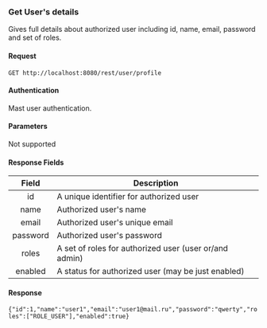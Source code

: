 ### Get User's details
Gives full details about authorized user including id, name, email, password and set of roles.

#### Request
`GET http://localhost:8080/rest/user/profile`

#### Authentication
Mast user authentication.

#### Parameters
Not supported

#### Response Fields
|  Field   | Description                                            |
|:--------:|--------------------------------------------------------|
|    id    | A unique identifier for authorized user                |
|   name   | Authorized user's name                                 |
|   email  | Authorized user's unique email                         |
| password | Authorized user's password                             |
|   roles  | A set of roles for authorized user (user or/and admin) |
| enabled  | A status for authorized user (may be just enabled)     |

#### Response
```{"id":1,"name":"user1","email":"user1@mail.ru","password":"qwerty","roles":["ROLE_USER"],"enabled":true}```

